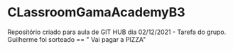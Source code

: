 # CLassroomGamaAcademyB3
Repositório criado para aula de GIT HUB dia 02/12/2021 - Tarefa do grupo. 
 Guilherme foi sorteado == " Vai pagar a PIZZA" 
